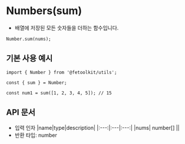 # Numbers(sum)

- 배열에 저장된 모든 숫자들을 더하는 함수입니다.

```tsx
Number.sum(nums);
```

## 기본 사용 예시

```tsx
import { Number } from '@fetoolkit/utils';

const { sum } = Number;

const num1 = sum([1, 2, 3, 4, 5]); // 15
```

## API 문서

- 입력 인자
  |name|type|description|
  |:---:|:---|:---:|
  |nums| number[] ||
- 반환 타입: number
